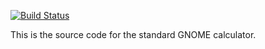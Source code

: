 [![Build Status](https://gitlab.gnome.org/GNOME/gnome-calculator/badges/master/build.svg)](https://gitlab.gnome.org/GNOME/gnome-calculator/pipelines)

This is the source code for the standard GNOME calculator.
